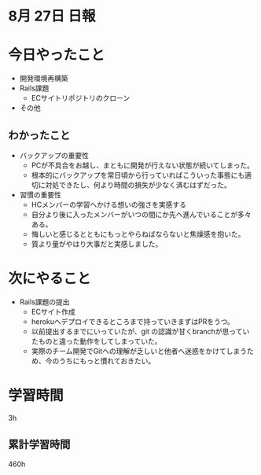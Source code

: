 #  8月 27日 日報

#  今日やったこと
* 開発環境再構築
* Rails課題
  * ECサイトリポジトリのクローン
* その他

##  わかったこと
* バックアップの重要性
  * PCが不具合をお越し、まともに開発が行えない状態が続いてしまった。
  * 根本的にバックアップを常日頃から行っていればこういった事態にも適切に対処できたし、何より時間の損失が少なく済むはずだった。
* 習慣の重要性
  * HCメンバーの学習へかける想いの強さを実感する
  * 自分より後に入ったメンバーがいつの間にか先へ進んでいることが多々ある。
  * 悔しいと感じるとともにもっとやらねばならないと焦燥感を抱いた。
  * 質より量がやはり大事だと実感しました。

# 次にやること
* Rails課題の提出
  * ECサイト作成
  * herokuへデプロイできるところまで持っていきまずはPRをうつ。
  * 以前提出するまでにいっていたが、git の認識が甘くbranchが思っていたものと違った動作をしてしまっていた。
  * 実際のチーム開発でGitへの理解が乏しいと他者へ迷惑をかけてしまうため、今のうちにもっと慣れておきたい。
  
#  学習時間
3h  
##  累計学習時間
460h
